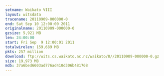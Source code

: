 ```yaml
---
setname: Waikato VIII
layout: witsdata
tracename: 20110909-000000-0
end: Sat Sep 10 12:00:00 2011
originalname: 20110909-000000-0
gzsize: 5,921 MB
len: 24:00:00
start: Fri Sep  9 12:00:01 2011
totalwirelen: 159,689 MB
pkts: 257 million
download: ftp://wits.cs.waikato.ac.nz/waikato/8//20110909-000000-0.gz
size: 19,973 MB
md5: 37a6bed6603ad776ad410d306b481708
---
```

